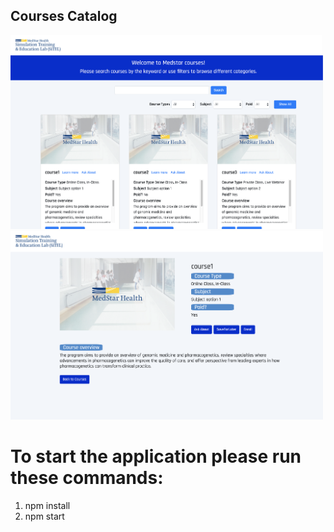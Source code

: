 ## Courses Catalog

<img src='./src/media/preview1.png' alt="preview1" width="500px" />
<img src='./src/media/preview2.png' alt="preview2" width="500px" />

# To start the application please run these commands:
1. npm install
2. npm start